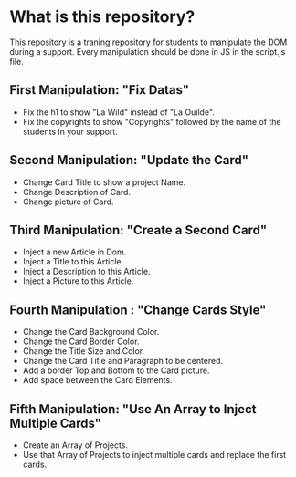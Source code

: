 # What is this repository?

This repository is a traning repository for students to manipulate the DOM during a support. Every manipulation should be done in JS in the script.js file.

## First Manipulation: "Fix Datas"

- Fix the h1 to show "La Wild" instead of "La Ouilde".
- Fix the copyrights to show "Copyrights" followed by the name of the students in your support.

## Second Manipulation: "Update the Card"

- Change Card Title to show a project Name.
- Change Description of Card.
- Change picture of Card.

## Third Manipulation: "Create a Second Card"

- Inject a new Article in Dom.
- Inject a Title to this Article.
- Inject a Description to this Article.
- Inject a Picture to this Article.

## Fourth Manipulation : "Change Cards Style"

- Change the Card Background Color.
- Change the Card Border Color.
- Change the Title Size and Color.
- Change the Card Title and Paragraph to be centered.
- Add a border Top and Bottom to the Card picture.
- Add space between the Card Elements.

## Fifth Manipulation: "Use An Array to Inject Multiple Cards"

- Create an Array of Projects.
- Use that Array of Projects to inject multiple cards and replace the first cards.
